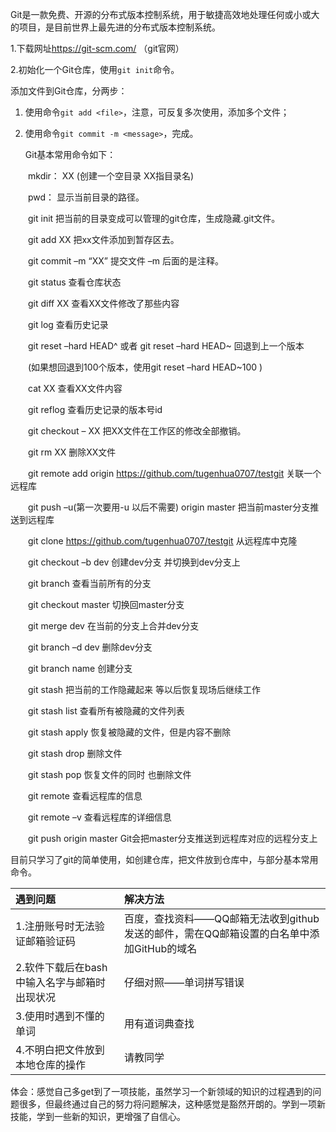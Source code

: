 Git是一款免费、开源的分布式版本控制系统，用于敏捷高效地处理任何或小或大的项目，是目前世界上最先进的分布式版本控制系统。

1.下载网址<https://git-scm.com/>  （git官网）

2.初始化一个Git仓库，使用`git init`命令。

添加文件到Git仓库，分两步：

1. 使用命令`git add <file>`，注意，可反复多次使用，添加多个文件；

2. 使用命令`git commit -m <message>`，完成。

   Git基本常用命令如下：

　　mkdir： XX (创建一个空目录 XX指目录名)

　　pwd： 显示当前目录的路径。

　　git init 把当前的目录变成可以管理的git仓库，生成隐藏.git文件。

　　git add XX 把xx文件添加到暂存区去。

　　git commit –m “XX” 提交文件 –m 后面的是注释。

　　git status 查看仓库状态

　　git diff XX 查看XX文件修改了那些内容

　　git log 查看历史记录

　　git reset –hard HEAD^ 或者 git reset –hard HEAD~ 回退到上一个版本

　　(如果想回退到100个版本，使用git reset –hard HEAD~100 )

　　cat XX 查看XX文件内容

　　git reflog 查看历史记录的版本号id

　　git checkout – XX 把XX文件在工作区的修改全部撤销。

　　git rm XX 删除XX文件

　　git remote add origin https://github.com/tugenhua0707/testgit 关联一个远程库

　　git push –u(第一次要用-u 以后不需要) origin master 把当前master分支推送到远程库

　　git clone https://github.com/tugenhua0707/testgit 从远程库中克隆

　　git checkout –b dev 创建dev分支 并切换到dev分支上

　　git branch 查看当前所有的分支

　　git checkout master 切换回master分支

　　git merge dev 在当前的分支上合并dev分支

　　git branch –d dev 删除dev分支

　　git branch name 创建分支

　　git stash 把当前的工作隐藏起来 等以后恢复现场后继续工作

　　git stash list 查看所有被隐藏的文件列表

　　git stash apply 恢复被隐藏的文件，但是内容不删除

　　git stash drop 删除文件

　　git stash pop 恢复文件的同时 也删除文件

　　git remote 查看远程库的信息

　　git remote –v 查看远程库的详细信息

　　git push origin master Git会把master分支推送到远程库对应的远程分支上

目前只学习了git的简单使用，如创建仓库，把文件放到仓库中，与部分基本常用命令。

| 遇到问题                      | 解决方法                                     |
| :------------------------ | :--------------------------------------- |
| 1.注册账号时无法验证邮箱验证码          | 百度，查找资料——QQ邮箱无法收到github发送的邮件，需在QQ邮箱设置的白名单中添加GitHub的域名 |
| 2.软件下载后在bash中输入名字与邮箱时出现状况 | 仔细对照——单词拼写错误                             |
| 3.使用时遇到不懂的单词              | 用有道词典查找                                  |
| 4.不明白把文件放到本地仓库的操作         | 请教同学                                     |

体会：感觉自己多get到了一项技能，虽然学习一个新领域的知识的过程遇到的问题很多，但最终通过自己的努力将问题解决，这种感觉是豁然开朗的。学到一项新技能，学到一些新的知识，更增强了自信心。